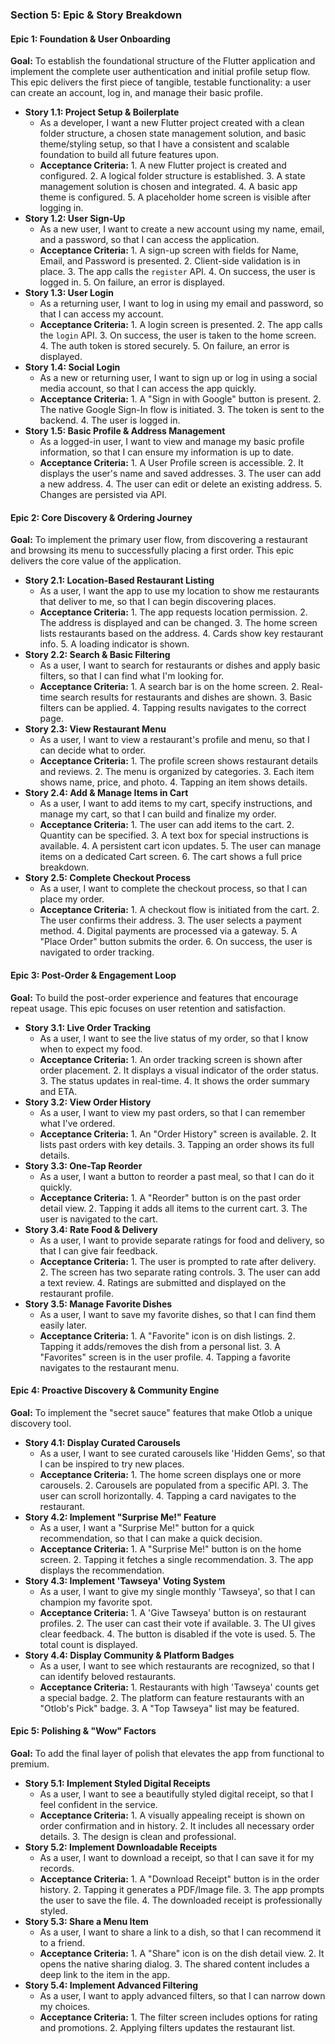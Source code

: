 ### **Section 5: Epic & Story Breakdown**

#### **Epic 1: Foundation & User Onboarding**
**Goal:** To establish the foundational structure of the Flutter application and implement the complete user authentication and initial profile setup flow. This epic delivers the first piece of tangible, testable functionality: a user can create an account, log in, and manage their basic profile.

*   **Story 1.1: Project Setup & Boilerplate**
    *   As a developer, I want a new Flutter project created with a clean folder structure, a chosen state management solution, and basic theme/styling setup, so that I have a consistent and scalable foundation to build all future features upon.
    *   **Acceptance Criteria:** 1. A new Flutter project is created and configured. 2. A logical folder structure is established. 3. A state management solution is chosen and integrated. 4. A basic app theme is configured. 5. A placeholder home screen is visible after logging in.
*   **Story 1.2: User Sign-Up**
    *   As a new user, I want to create a new account using my name, email, and a password, so that I can access the application.
    *   **Acceptance Criteria:** 1. A sign-up screen with fields for Name, Email, and Password is presented. 2. Client-side validation is in place. 3. The app calls the `register` API. 4. On success, the user is logged in. 5. On failure, an error is displayed.
*   **Story 1.3: User Login**
    *   As a returning user, I want to log in using my email and password, so that I can access my account.
    *   **Acceptance Criteria:** 1. A login screen is presented. 2. The app calls the `login` API. 3. On success, the user is taken to the home screen. 4. The auth token is stored securely. 5. On failure, an error is displayed.
*   **Story 1.4: Social Login**
    *   As a new or returning user, I want to sign up or log in using a social media account, so that I can access the app quickly.
    *   **Acceptance Criteria:** 1. A "Sign in with Google" button is present. 2. The native Google Sign-In flow is initiated. 3. The token is sent to the backend. 4. The user is logged in.
*   **Story 1.5: Basic Profile & Address Management**
    *   As a logged-in user, I want to view and manage my basic profile information, so that I can ensure my information is up to date.
    *   **Acceptance Criteria:** 1. A User Profile screen is accessible. 2. It displays the user's name and saved addresses. 3. The user can add a new address. 4. The user can edit or delete an existing address. 5. Changes are persisted via API.

#### **Epic 2: Core Discovery & Ordering Journey**
**Goal:** To implement the primary user flow, from discovering a restaurant and browsing its menu to successfully placing a first order. This epic delivers the core value of the application.

*   **Story 2.1: Location-Based Restaurant Listing**
    *   As a user, I want the app to use my location to show me restaurants that deliver to me, so that I can begin discovering places.
    *   **Acceptance Criteria:** 1. The app requests location permission. 2. The address is displayed and can be changed. 3. The home screen lists restaurants based on the address. 4. Cards show key restaurant info. 5. A loading indicator is shown.
*   **Story 2.2: Search & Basic Filtering**
    *   As a user, I want to search for restaurants or dishes and apply basic filters, so that I can find what I'm looking for.
    *   **Acceptance Criteria:** 1. A search bar is on the home screen. 2. Real-time search results for restaurants and dishes are shown. 3. Basic filters can be applied. 4. Tapping results navigates to the correct page.
*   **Story 2.3: View Restaurant Menu**
    *   As a user, I want to view a restaurant's profile and menu, so that I can decide what to order.
    *   **Acceptance Criteria:** 1. The profile screen shows restaurant details and reviews. 2. The menu is organized by categories. 3. Each item shows name, price, and photo. 4. Tapping an item shows details.
*   **Story 2.4: Add & Manage Items in Cart**
    *   As a user, I want to add items to my cart, specify instructions, and manage my cart, so that I can build and finalize my order.
    *   **Acceptance Criteria:** 1. The user can add items to the cart. 2. Quantity can be specified. 3. A text box for special instructions is available. 4. A persistent cart icon updates. 5. The user can manage items on a dedicated Cart screen. 6. The cart shows a full price breakdown.
*   **Story 2.5: Complete Checkout Process**
    *   As a user, I want to complete the checkout process, so that I can place my order.
    *   **Acceptance Criteria:** 1. A checkout flow is initiated from the cart. 2. The user confirms their address. 3. The user selects a payment method. 4. Digital payments are processed via a gateway. 5. A "Place Order" button submits the order. 6. On success, the user is navigated to order tracking.

#### **Epic 3: Post-Order & Engagement Loop**
**Goal:** To build the post-order experience and features that encourage repeat usage. This epic focuses on user retention and satisfaction.

*   **Story 3.1: Live Order Tracking**
    *   As a user, I want to see the live status of my order, so that I know when to expect my food.
    *   **Acceptance Criteria:** 1. An order tracking screen is shown after order placement. 2. It displays a visual indicator of the order status. 3. The status updates in real-time. 4. It shows the order summary and ETA.
*   **Story 3.2: View Order History**
    *   As a user, I want to view my past orders, so that I can remember what I've ordered.
    *   **Acceptance Criteria:** 1. An "Order History" screen is available. 2. It lists past orders with key details. 3. Tapping an order shows its full details.
*   **Story 3.3: One-Tap Reorder**
    *   As a user, I want a button to reorder a past meal, so that I can do it quickly.
    *   **Acceptance Criteria:** 1. A "Reorder" button is on the past order detail view. 2. Tapping it adds all items to the current cart. 3. The user is navigated to the cart.
*   **Story 3.4: Rate Food & Delivery**
    *   As a user, I want to provide separate ratings for food and delivery, so that I can give fair feedback.
    *   **Acceptance Criteria:** 1. The user is prompted to rate after delivery. 2. The screen has two separate rating controls. 3. The user can add a text review. 4. Ratings are submitted and displayed on the restaurant profile.
*   **Story 3.5: Manage Favorite Dishes**
    *   As a user, I want to save my favorite dishes, so that I can find them easily later.
    *   **Acceptance Criteria:** 1. A "Favorite" icon is on dish listings. 2. Tapping it adds/removes the dish from a personal list. 3. A "Favorites" screen is in the user profile. 4. Tapping a favorite navigates to the restaurant menu.

#### **Epic 4: Proactive Discovery & Community Engine**
**Goal:** To implement the "secret sauce" features that make Otlob a unique discovery tool.

*   **Story 4.1: Display Curated Carousels**
    *   As a user, I want to see curated carousels like 'Hidden Gems', so that I can be inspired to try new places.
    *   **Acceptance Criteria:** 1. The home screen displays one or more carousels. 2. Carousels are populated from a specific API. 3. The user can scroll horizontally. 4. Tapping a card navigates to the restaurant.
*   **Story 4.2: Implement "Surprise Me!" Feature**
    *   As a user, I want a "Surprise Me!" button for a quick recommendation, so that I can make a quick decision.
    *   **Acceptance Criteria:** 1. A "Surprise Me!" button is on the home screen. 2. Tapping it fetches a single recommendation. 3. The app displays the recommendation.
*   **Story 4.3: Implement 'Tawseya' Voting System**
    *   As a user, I want to give my single monthly 'Tawseya', so that I can champion my favorite spot.
    *   **Acceptance Criteria:** 1. A 'Give Tawseya' button is on restaurant profiles. 2. The user can cast their vote if available. 3. The UI gives clear feedback. 4. The button is disabled if the vote is used. 5. The total count is displayed.
*   **Story 4.4: Display Community & Platform Badges**
    *   As a user, I want to see which restaurants are recognized, so that I can identify beloved restaurants.
    *   **Acceptance Criteria:** 1. Restaurants with high 'Tawseya' counts get a special badge. 2. The platform can feature restaurants with an "Otlob's Pick" badge. 3. A "Top Tawseya" list may be featured.

#### **Epic 5: Polishing & "Wow" Factors**
**Goal:** To add the final layer of polish that elevates the app from functional to premium.

*   **Story 5.1: Implement Styled Digital Receipts**
    *   As a user, I want to see a beautifully styled digital receipt, so that I feel confident in the service.
    *   **Acceptance Criteria:** 1. A visually appealing receipt is shown on order confirmation and in history. 2. It includes all necessary order details. 3. The design is clean and professional.
*   **Story 5.2: Implement Downloadable Receipts**
    *   As a user, I want to download a receipt, so that I can save it for my records.
    *   **Acceptance Criteria:** 1. A "Download Receipt" button is in the order history. 2. Tapping it generates a PDF/Image file. 3. The app prompts the user to save the file. 4. The downloaded receipt is professionally styled.
*   **Story 5.3: Share a Menu Item**
    *   As a user, I want to share a link to a dish, so that I can recommend it to a friend.
    *   **Acceptance Criteria:** 1. A "Share" icon is on the dish detail view. 2. It opens the native sharing dialog. 3. The shared content includes a deep link to the item in the app.
*   **Story 5.4: Implement Advanced Filtering**
    *   As a user, I want to apply advanced filters, so that I can narrow down my choices.
    *   **Acceptance Criteria:** 1. The filter screen includes options for rating and promotions. 2. Applying filters updates the restaurant list.
